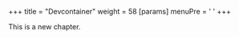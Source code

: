 +++
title = "Devcontainer"
weight = 58
[params]
  menuPre = '<i class="fa-fw fas fa-laptop-code"></i> '
+++

This is a new chapter.